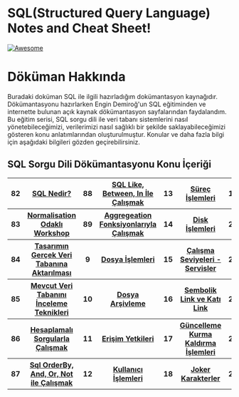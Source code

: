 # SQL(Structured Query Language) Notes and Cheat Sheet! 
[![Awesome](https://cdn.rawgit.com/sindresorhus/awesome/d7305f38d29fed78fa85652e3a63e154dd8e8829/media/badge.svg)](https://github.com/sindresorhus/awesome) <a name="awesome-frontend-resources"></a>

# Döküman Hakkında

<p>
Buradaki doküman SQL ile ilgili hazırladığım dokümantasyon kaynağıdır. Dökümantasyonu hazırlarken Engin Demiroğ'un SQL eğitiminden ve internette bulunan açık kaynak dökümantasyon sayfalarından faydalandım. Bu eğitim serisi, SQL sorgu dili ile veri tabanı sistemlerini nasıl yönetebileceğimizi, verilerimizi nasıl sağlıklı bir şekilde saklayabileceğimizi gösteren konu anlatımlarından oluşturulmuştur. Konular ve daha fazla bilgi için aşağıdaki bilgileri gözden geçirebilirsiniz.
</p>

## SQL Sorgu Dili Dökümantasyonu Konu İçeriği

<table class="table table-striped">

  <tbody>
    <tr>
      <th scope="row">82</th>
      <th scope="row"><a href="https://github.com/berkeJr/sql-operations-notes/blob/master/documentations/82.sql-intro.md" >SQL Nedir?</a></th>
      <th scope="row">88</th>
      <th scope="row"><a href="https://github.com/berkeJr/sql-operations-notes/blob/master/documentations/88.like-between-in.md" >SQL Like, Between, In İle Çalışmak</a></th>
	  <th scope="row">13</th>
	  <th scope="row"><a href="https://github.com/taylanbildik/Linux_Dersleri/tree/master/dok%C3%BCmantasyonlar/s%C3%BCre%C3%A7_i%C5%9Flemleri.md#s%C3%BCre%C3%A7lerprocess" >Süreç İşlemleri</a></th>
	  <th scope="row">19</th>
	  <th scope="row"><a href="https://github.com/taylanbildik/Linux_Dersleri/tree/master/dok%C3%BCmantasyonlar/a%C4%9F_komutlar%C4%B1.md#a%C4%9Fnetwork-komutlar%C4%B1" >Ağ Komutları</a></th>
    </tr>
    <tr>
      <th scope="row">83</th>
      <th scope="row"><a href="https://github.com/berkeJr/sql-operations-notes/blob/master/documentations/83.normalisation-odakli-workshop.md" >Normalisation Odaklı Workshop</a></th>
      <th scope="row">89</th>
      <th scope="row"><a href="https://github.com/berkeJr/sql-operations-notes/blob/master/documentations/89.aggregeation-functions.md" >Aggregeation Fonksiyonlarıyla Çalışmak</a></th>
	  <th scope="row">14</th>
	  <th scope="row"><a href="https://github.com/taylanbildik/Linux_Dersleri/tree/master/dok%C3%BCmantasyonlar/disk_i%C5%9Flemleri.md#disk-%C4%B0%C5%9Flemleri" >Disk İşlemleri</a></th>
	  <th scope="row">20</th>
	  <th scope="row"><a href="https://github.com/taylanbildik/Linux_Dersleri/tree/master/dok%C3%BCmantasyonlar/vim_edit%C3%B6r%C3%BC.md#vim-edit%C3%B6r%C3%BC" >Vim Editörü</a></th>
    </tr>
    <tr>
      <th scope="row">84</th>
	  <th scope="row"><a href="https://github.com/berkeJr/sql-operations-notes/blob/master/documentations/84.tasarim-into-db.md" >Tasarımın Gerçek Veri Tabanına Aktarılması</a></th>
	  <th scope="row">9</th>
      <th scope="row"><a href="https://github.com/taylanbildik/Linux_Dersleri/tree/master/dok%C3%BCmantasyonlar/dosya_i%C5%9Flemleri.md#dosya-%C4%B0%C5%9Flemleri" >Dosya İşlemleri</a></th>
	  <th scope="row">15</th>
	  <th scope="row"><a href="https://github.com/taylanbildik/Linux_Dersleri/tree/master/dok%C3%BCmantasyonlar/%C3%A7al%C4%B1%C5%9Fma_seviyeleri-servisler.md#%C3%87al%C4%B1%C5%9Fma-seviyelerirunlevels" >Çalışma Seviyeleri - Servisler</a></th>
	  <th scope="row">21</th>
	  <th scope="row"><a href="https://github.com/taylanbildik/Linux_Dersleri/tree/master/dok%C3%BCmantasyonlar/konsoldan_dosya_indirmek.md#konsol-%C3%9Czerinden-dosya-%C4%B0ndirmek" >Dosya İndirmek</a></th>
    </tr>
    </tr>
	  <tr>
      <th scope="row">85</th>
	  <th scope="row"><a href="https://github.com/berkeJr/sql-operations-notes/blob/master/documentations/85.mevcut-db-inceleme.md" >Mevcut Veri Tabanını İnceleme Teknikleri</a></th>
	  <th scope="row">10</th>
	  <th scope="row"><a href="https://github.com/taylanbildik/Linux_Dersleri/tree/master/dok%C3%BCmantasyonlar/dosya_ar%C5%9Fivleme.md#dosya-ar%C5%9Fiv-%C4%B0%C5%9Flemleri" >Dosya Arşivleme</a></th>
	  <th scope="row">16</th>
	  <th scope="row"><a href="https://github.com/taylanbildik/Linux_Dersleri/tree/master/dok%C3%BCmantasyonlar/sembolik_link-ve-kat%C4%B1_link.md#sembolik-link-ve-kat%C4%B1-link" >Sembolik Link ve Katı Link</a></th>
	  <th scope="row">22</th>
	  <th scope="row"><a href="https://github.com/taylanbildik/Linux_Dersleri/tree/master/dok%C3%BCmantasyonlar/zamanlam%C4%B1%C5%9F_g%C3%B6revler.md#zamanlanm%C4%B1%C5%9F-g%C3%B6revler" >Zamanlanmış Görevler</a></th>
    </tr>
	  <tr>
      <th scope="row">86</th>
	  <th scope="row"><a href="https://github.com/berkeJr/sql-operations-notes/blob/master/documentations/86.hesaplamali-sorgular.md" >Hesaplamalı Sorgularla Çalışmak</a></th>
	  <th scope="row">11</th>
	  <th scope="row"><a href="https://github.com/taylanbildik/Linux_Dersleri/tree/master/dok%C3%BCmantasyonlar/eri%C5%9Fim_yetkileri.md#eri%C5%9Fim-yetkileri" >Erişim Yetkileri</a></th>  
	  <th scope="row">17</th>
	  <th scope="row"><a href="https://github.com/taylanbildik/Linux_Dersleri/tree/master/dok%C3%BCmantasyonlar/kurma-kald%C4%B1rma-g%C3%BCncelleme_i%C5%9Flemleri.md#kurma-kald%C4%B1rma-g%C3%BCncelleme-%C4%B0%C5%9Flemleri" >Güncelleme Kurma Kaldırma İşlemleri</a></th>
	  <th scope="row">23</th>
	  <th scope="row"><a href="https://github.com/taylanbildik/Linux_Dersleri/tree/master/dok%C3%BCmantasyonlar/log_kay%C4%B1tlar%C4%B1.md#log-kay%C4%B1tlar%C4%B1" >Log Dosyaları</a></th>
    </tr>
	  <tr>
      <th scope="row">87</th>
	  <th scope="row"><a href="https://github.com/berkeJr/sql-operations-notes/blob/master/documentations/87.orderby-and-or-not.md" >Sql OrderBy, And, Or, Not ile Çalışmak</a></th>
	  <th scope="row">12</th>
	  <th scope="row"><a href="https://github.com/taylanbildik/Linux_Dersleri/tree/master/dok%C3%BCmantasyonlar/kullan%C4%B1c%C4%B1_i%C5%9Flemleri.md#kullan%C4%B1c%C4%B1-%C4%B0%C5%9Flemleri" >Kullanıcı İşlemleri</a></th>
	  <th scope="row">18</th>
	  <th scope="row"><a href="https://github.com/taylanbildik/Linux_Dersleri/tree/master/dok%C3%BCmantasyonlar/joker_karakterler%28wildcards%29.md#joker-karakterlerwildcards" >Joker Karakterler</a></th>
	  <th scope="row">24</th>
	  <th scope="row"><a href="https://github.com/taylanbildik/Linux_Dersleri/blob/master/dok%C3%BCmantasyonlar/sistem-gorunumunu-ozellestirmek.md#linux-aray%C3%BCz%C3%BCn%C3%BC-%C3%B6zelle%C5%9Ftirmek" >Linux Arayüzünü Özelleştirmek</a></th>
    </tr>
  </tbody>
</table>




